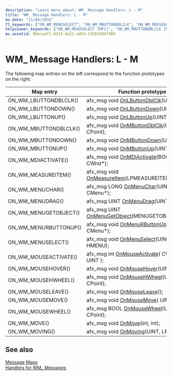 ```yaml
---
description: "Learn more about: WM_ Message Handlers: L - M"
title: "WM_ Message Handlers: L - M"
ms.date: "11/04/2016"
f1_keywords: ["ON_WM_MENUSELECT", "ON_WM_MBUTTONDBLCLK", "ON_WM_MOUSEACTIVATE", "ON_WM_MOUSEMOVE", "ON_WM_MOVING", "ON_WM_LBUTTONUP", "ON_WM_LBUTTONDBLCLK", "ON_WM_MEASUREITEM", "ON_WM_MDIACTIVATE", "ON_WM_MOVE", "ON_WM_LBUTTONDOWN", "ON_WM_MBUTTONDOWN", "ON_WM_MENUCHAR", "ON_WM_MBUTTONUP"]
helpviewer_keywords: ["ON_WM_MENUSELECT [MFC]", "ON_WM_MBUTTONDBLCLK [MFC]", "ON_WM_MOVE [MFC]", "ON_WM_MOUSEACTIVATE [MFC]", "ON_WM_MBUTTONUP [MFC]", "ON_WM_MOUSEMOVE [MFC]", "ON_WM_MENUCHAR [MFC]", "ON_WM_MBUTTONDOWN [MFC]", "ON_WM_MEASUREITEM [MFC]", "ON_WM_MOVING [MFC]", "ON_WM_LBUTTONDOWN [MFC]", "ON_WM_MDIACTIVATE [MFC]", "ON_WM_LBUTTONDBLCLK [MFC]", "ON_WM_LBUTTONUP [MFC]", "WM_ messages"]
ms.assetid: 96ecaaf1-6d13-4e12-a454-535635967489
---
```

# WM_ Message Handlers: L - M

The following map entries on the left correspond to the function prototypes on the right:

|Map entry|Function prototype|
|---------------|------------------------|
|ON_WM_LBUTTONDBLCLK()|afx_msg void [OnLButtonDblClk](../../mfc/reference/cwnd-class.md#onlbuttondblclk)(UINT, CPoint);|
|ON_WM_LBUTTONDOWN()|afx_msg void [OnLButtonDown](../../mfc/reference/cwnd-class.md#onlbuttondown)(UINT, CPoint);|
|ON_WM_LBUTTONUP()|afx_msg void [OnLButtonUp](../../mfc/reference/cwnd-class.md#onlbuttonup)(UINT, CPoint);|
|ON_WM_MBUTTONDBLCLK()|afx_msg void [OnMButtonDblClk](../../mfc/reference/cwnd-class.md#onmbuttondblclk)(UINT, CPoint);|
|ON_WM_MBUTTONDOWN()|afx_msg void [OnMButtonDown](../../mfc/reference/cwnd-class.md#onmbuttondown)(UINT, CPoint);|
|ON_WM_MBUTTONUP()|afx_msg void [OnMButtonUp](../../mfc/reference/cwnd-class.md#onmbuttonup)(UINT, CPoint);|
|ON_WM_MDIACTIVATE()|afx_msg void [OnMDIActivate](../../mfc/reference/cwnd-class.md#onmdiactivate)(BOOL, CWnd\*, CWnd\*);|
|ON_WM_MEASUREITEM()|afx_msg void [OnMeasureItem](../../mfc/reference/cwnd-class.md#onmeasureitem)(LPMEASUREITEMSTRUCT);|
|ON_WM_MENUCHAR()|afx_msg LONG [OnMenuChar](../../mfc/reference/cwnd-class.md#onmenuchar)(UINT, UINT, CMenu\*);|
|ON_WM_MENUDRAG()|afx_msg UINT [OnMenuDrag](../../mfc/reference/cwnd-class.md#onmenudrag)(UINT, CMenu\*);|
|ON_WM_MENUGETOBJECT()|afx_msg UINT [OnMenuGetObject](../../mfc/reference/cwnd-class.md#onmenugetobject)(MENUGETOBJECTINFO\*);|
|ON_WM_MENURBUTTONUP()|afx_msg void [OnMenuRButtonUp](../../mfc/reference/cwnd-class.md#onmenurbuttonup)(UINT, CMenu\*);|
|ON_WM_MENUSELECT()|afx_msg void [OnMenuSelect](../../mfc/reference/cwnd-class.md#onmenuselect)(UINT, UINT, HMENU);|
|ON_WM_MOUSEACTIVATE()|afx_msg int [OnMouseActivate](../../mfc/reference/cwnd-class.md#onmouseactivate)( CWnd\*, UINT, UINT );|
|ON_WM_MOUSEHOVER()|afx_msg void [OnMouseHover](../../mfc/reference/cwnd-class.md#onmousehover)(UINT, CPoint);|
|ON_WM_MOUSEHWHEEL()|afx_msg void [OnMouseHWheel](../../mfc/reference/cwnd-class.md#onmousehwheel)(UINT, short, CPoint);|
|ON_WM_MOUSELEAVE()|afx_msg void [OnMouseLeave](../../mfc/reference/cwnd-class.md#onmouseleave)();|
|ON_WM_MOUSEMOVE()|afx_msg void [OnMouseMove](../../mfc/reference/cwnd-class.md#onmousemove)( UINT, CPoint);|
|ON_WM_MOUSEWHEEL()|afx_msg BOOL [OnMouseWheel](../../mfc/reference/cwnd-class.md#onmousewheel)(UINT, short, CPoint);|
|ON_WM_MOVE()|afx_msg void [OnMove](../../mfc/reference/cwnd-class.md#onmove)(int, int);|
|ON_WM_MOVING()|afx_msg void [OnMoving](../../mfc/reference/cwnd-class.md#onmoving)(UINT, LPRECT);|

## See also

[Message Maps](../../mfc/reference/message-maps-mfc.md)<br/>
[Handlers for WM_ Messages](../../mfc/reference/handlers-for-wm-messages.md)
